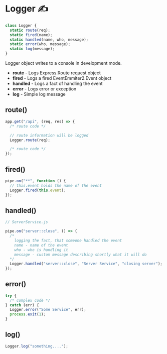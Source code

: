 # Logger ✍️

```js
class Logger {
  static route(req);
  static fired(name);
  static handled(name, who, message);
  static error(who, message);
  static log(message);
}
```

Logger object writes to a console in development mode.

- **route** - Logs Express.Route request object
- **fired** - Logs a fired EventEmmiter2.Event object
- **handled** - Logs a fact of handling the event
- **error** - Logs error or exception
- **log** - Simple log message

## route()

```js
app.get("/api", (req, res) => {
  /* route code */

  // route information will be logged
  Logger.route(req);

  /* route code */
});
```

## fired()

```js
pipe.on("**", function () {
  // this.event holds the name of the event
  Logger.fired(this.event);
});
```

## handled()

```js
// ServerService.js

pipe.on("server::close", () => {
  /* 
    logging the fact, that someone handled the event
    name - name of the event
    who - who is handling it
    message - custom message describing shortly what it will do
  */
  Logger.handled("server::close", "Server Service", "closing server");
});
```

## error()

```js
try {
  /* complex code */
} catch (err) {
  Logger.error("Some Service", err);
  process.exit(1);
}
```

## log()

```js
Logger.log("something....");
```
